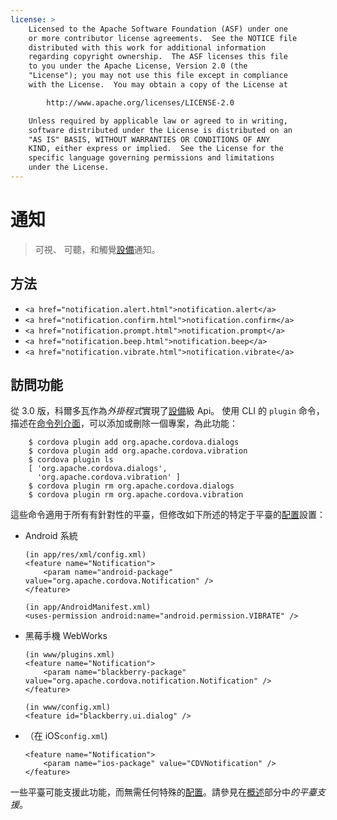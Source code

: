```yaml
---
license: >
    Licensed to the Apache Software Foundation (ASF) under one
    or more contributor license agreements.  See the NOTICE file
    distributed with this work for additional information
    regarding copyright ownership.  The ASF licenses this file
    to you under the Apache License, Version 2.0 (the
    "License"); you may not use this file except in compliance
    with the License.  You may obtain a copy of the License at

        http://www.apache.org/licenses/LICENSE-2.0

    Unless required by applicable law or agreed to in writing,
    software distributed under the License is distributed on an
    "AS IS" BASIS, WITHOUT WARRANTIES OR CONDITIONS OF ANY
    KIND, either express or implied.  See the License for the
    specific language governing permissions and limitations
    under the License.
---
```


# 通知

> 可視、 可聽，和觸覺<a href="../device/device.html">設備</a>通知。

## 方法

*   `<a href="notification.alert.html">notification.alert</a>`
*   `<a href="notification.confirm.html">notification.confirm</a>`
*   `<a href="notification.prompt.html">notification.prompt</a>`
*   `<a href="notification.beep.html">notification.beep</a>`
*   `<a href="notification.vibrate.html">notification.vibrate</a>`

## 訪問功能

從 3.0 版，科爾多瓦作為*外掛程式*實現了<a href="../device/device.html">設備</a>級 Api。 使用 CLI 的 `plugin` 命令，描述在<a href="../../guide/cli/index.html">命令列介面</a>，可以添加或刪除一個專案，為此功能：

        $ cordova plugin add org.apache.cordova.dialogs
        $ cordova plugin add org.apache.cordova.vibration
        $ cordova plugin ls
        [ 'org.apache.cordova.dialogs',
          'org.apache.cordova.vibration' ]
        $ cordova plugin rm org.apache.cordova.dialogs
        $ cordova plugin rm org.apache.cordova.vibration
    

這些命令適用于所有有針對性的平臺，但修改如下所述的特定于平臺的<a href="../media/capture/ConfigurationData.html">配置</a>設置：

*   Android 系統
    
        (in app/res/xml/config.xml)
        <feature name="Notification">
            <param name="android-package" value="org.apache.cordova.Notification" />
        </feature>
        
        (in app/AndroidManifest.xml)
        <uses-permission android:name="android.permission.VIBRATE" />
        

*   黑莓手機 WebWorks
    
        (in www/plugins.xml)
        <feature name="Notification">
            <param name="blackberry-package" value="org.apache.cordova.notification.Notification" />
        </feature>
        
        (in www/config.xml)
        <feature id="blackberry.ui.dialog" />
        

*   （在 iOS`config.xml`)
    
        <feature name="Notification">
            <param name="ios-package" value="CDVNotification" />
        </feature>
        

一些平臺可能支援此功能，而無需任何特殊的<a href="../media/capture/ConfigurationData.html">配置</a>。請參見在<a href="../../guide/overview/index.html">概述</a>部分中*的平臺支援*。